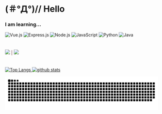 # (＃°Д°)// Hello

### I am learning...
![Vue.js](https://img.shields.io/badge/vue.js-%2335495e.svg?style=for-the-badge&logo=vuedotjs&logoColor=%234FC08D)
![Express.js](https://img.shields.io/badge/express.js-%23404d59.svg?style=for-the-badge&logo=express&logoColor=%2361DAFB)
![Node.js](https://img.shields.io/badge/Node.js-43853D?style=for-the-badge&logo=node.js&logoColor=white)
![JavaScript](https://img.shields.io/badge/javascript-%23323330.svg?style=for-the-badge&logo=javascript&logoColor=%23F7DF1E)
![Python](https://img.shields.io/badge/python-3670A0?style=for-the-badge&logo=python&logoColor=ffdd54)
![Java](https://img.shields.io/badge/java-%23ED8B00.svg?style=for-the-badge&logo=openjdk&logoColor=white)


#
<p align="left" style="color: rgb(100, 40, 49);">
  <img height="25px" src="https://img.shields.io/badge/Codewars-B1361E?style=for-the-badge&logo=codewars&logoColor=grey" />
  |
  <a href="https://www.codewars.com/users/eitaaaar/" /><img height="25px" src="https://www.codewars.com/users/eitaaaar/badges/large" />
</p>


#



<p align="left"> 
  <img alt="Top Langs" height="150px" src="https://github-readme-stats.vercel.app/api?username=eitaaaaar&theme=tokyonight&show_icons=true&hide_border=true&count_private=true"/>
  <img alt="github stats" height="150px" src="https://github-readme-stats.vercel.app/api/top-langs/?username=eitaaaaar&theme=tokyonight&show_icons=true&hide_border=true&layout=compact" />
</p>

<p align="left">
  <img src="https://raw.githubusercontent.com/eitaaaaar/eitaaaaar/output/github-contribution-grid-snake-dark.svg" />
</p>
